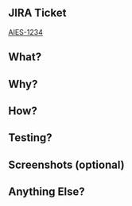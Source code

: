 <!-- See https://www.pullrequest.com/blog/writing-a-great-pull-request-description/ for more info -->
<!-- Remove any sections that are not needed before submitting the PR -->
## JIRA Ticket
<!-- Replace the ticket number and url here -->
[AIES-1234](url)

## What?
<!-- Explain the changes you’ve made. It doesn’t need to be fancy
and you don’t have to get too technical, yet. Just explicit prose
on your net change will typically suffice. -->



## Why?
<!-- Explain both the engineering goal and also some business
objective that is satisfied or moved along -->



## How?
<!-- Use this section to draw attention to the significant design decisions
you made -->



## Testing?
<!-- Let the reviewer know how you tested the changes. Showing the
results of tests you’ve run is also very helpful. Let the reviewer
also know if some conditions or edge cases were not tested -->



## Screenshots (optional)
<!-- A simple screenshot of the before and after, or of the current state
vs. your local development view -->



## Anything Else?
<!-- You may want to delve into possible architecture changes or
technical debt here. Call out challenges, optimizations, etc. -->

